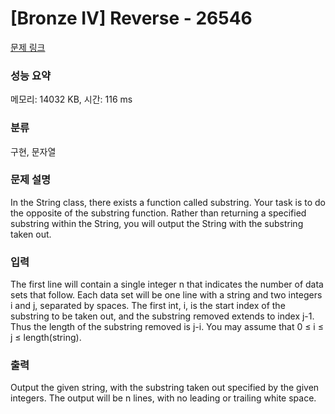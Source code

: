 # [Bronze IV] Reverse - 26546 

[문제 링크](https://www.acmicpc.net/problem/26546) 

### 성능 요약

메모리: 14032 KB, 시간: 116 ms

### 분류

구현, 문자열

### 문제 설명

<p>In the String class, there exists a function called substring. Your task is to do the opposite of the substring function. Rather than returning a specified substring within the String, you will output the String with the substring taken out.</p>

### 입력 

 <p>The first line will contain a single integer n that indicates the number of data sets that follow. Each data set will be one line with a string and two integers i and j, separated by spaces. The first int, i, is the start index of the substring to be taken out, and the substring removed extends to index j-1. Thus the length of the substring removed is j-i. You may assume that 0 ≤ i ≤ j ≤ length(string).</p>

### 출력 

 <p>Output the given string, with the substring taken out specified by the given integers. The output will be n lines, with no leading or trailing white space.</p>

